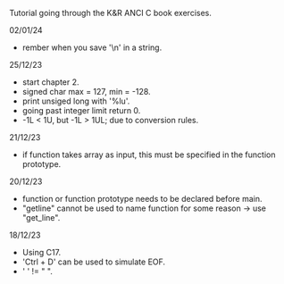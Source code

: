 Tutorial going through the K&R ANCI C book exercises. 

02/01/24
- rember when you save '\n' in a string.

25/12/23 
- start chapter 2.
- signed char max = 127, min = -128. 
- print unsiged long with '%lu'.
- going past integer limit return 0.
- -1L < 1U, but -1L > 1UL; due to conversion rules.

21/12/23
- if function takes array as input, this must be specified in the function prototype.

20/12/23
- function or function prototype needs to be declared before main. 
- "getline" cannot be used to name function for some reason -> use "get_line".

18/12/23
- Using C17.
- 'Ctrl + D' can be used to simulate EOF. 
- ' ' !=  " ".
